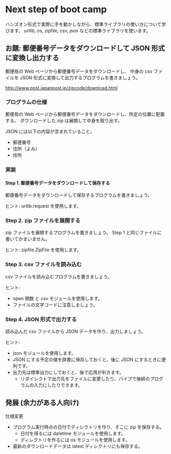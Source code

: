 # Next step of boot camp

ハンズオン形式で実際に手を動かしながら、標準ライブラリの使い方について学びます。
urllib, os, zipfile, csv, json などの標準ライブラリを使います。


## お題: 郵便番号データをダウンロードして JSON 形式に変換し出力する

郵便局の Web ページから郵便番号データをダウンロードし、
中身の csv ファイルを JSON 形式に変換して出力するプログラムを書きましょう。

http://www.post.japanpost.jp/zipcode/download.html


### プログラムの仕様

郵便局の Web ページから郵便番号データをダウンロードし、所定の位置に配置する。
ダウンロードした zip は展開して中身を取り出す。

JSON には以下の内容が含まれていること。

- 郵便番号
- 住所（よみ）
- 住所


### 実装

#### Step 1. 郵便番号データをダウンロードして保存する

郵便番号データをダウンロードして保存するプログラムを書きましょう。

ヒント: urllib.request を使用します。


### Step 2. zip ファイルを展開する

zip ファイルを展開するプログラムを書きましょう。
Step 1 と同じファイルに書いてかまいません。

ヒント: zipfile.ZipFile を使用します。


### Step 3. csv ファイルを読み込む

csv ファイルを読み込むプログラムを書きましょう。

ヒント:

- open 関数 と csv モジュールを使用します。
- ファイルの文字コードに注意しましょう。


### Step 4. JSON 形式で出力する

読み込んだ csv ファイルから JSON データを作り、出力しましょう。

ヒント:

- json モジュールを使用します。
- JSON にする予定の値を辞書に保存しておくと、後に JSON にするときに便利です。
- 出力先は標準出力にしておくと、後で応用が利きます。
  - リダイレクトで出力先をファイルに変更したり、パイプで後続のプログラムの入力にしたりできます。


## 発展 (余力がある人向け)

仕様変更

- プログラム実行時点の日付でディレクトリを作り、そこに zip を保存する。
  - 日付を得るには datetime モジュールを使用します。
  - ディレクトリを作るには os モジュールを使用します。
- 最新のダウンロードデータは latest ディレクトリにも保存する。


